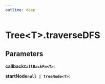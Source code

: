 ```yaml
---
outline: deep
---
```


# **Tree&lt;T&gt;.traverseDFS**

## ****Parameters****

**callback`CallBackFn<T>`**: 

**startNode`null | TreeNode<T>`**: 

